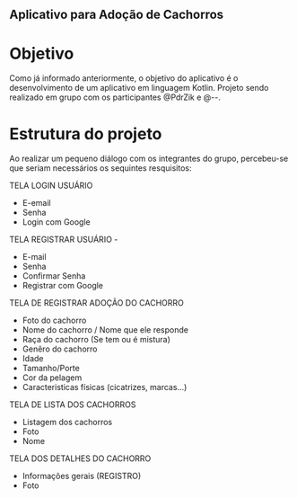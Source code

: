 ## Aplicativo para Adoção de Cachorros
# Objetivo
Como já informado anteriormente, o objetivo do aplicativo é o desenvolvimento de um aplicativo em linguagem Kotlin. Projeto sendo realizado em grupo com os participantes @PdrZik e @--.
# Estrutura do projeto
Ao realizar um pequeno diálogo com os integrantes do grupo, percebeu-se que seriam necessários os sequintes resquisitos:

TELA LOGIN USUÁRIO
- E-email
- Senha
- Login com Google

TELA REGISTRAR USUÁRIO -
- E-mail
- Senha
- Confirmar Senha
- Registrar com Google
 
TELA DE REGISTRAR ADOÇÃO DO CACHORRO
- Foto do cachorro
- Nome do cachorro / Nome que ele responde
- Raça do cachorro (Se tem ou é mistura)
- Genêro do cachorro
- Idade
- Tamanho/Porte
- Cor da pelagem
- Caracteristicas físicas (cicatrizes, marcas...)

TELA DE LISTA DOS CACHORROS
- Listagem dos cachorros
- Foto
- Nome

TELA DOS DETALHES DO CACHORRO
- Informações gerais (REGISTRO)
- Foto 
